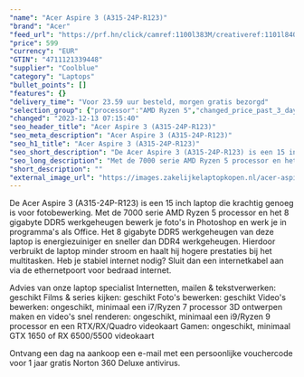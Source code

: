 ```yaml
---
"name": "Acer Aspire 3 (A315-24P-R123)"
"brand": "Acer"
"feed_url": "https://prf.hn/click/camref:1100l383M/creativeref:1101l84031/destination:https%3A%2F%2Fwww.coolblue.nl%2Fproduct%2F920099"
"price": 599
"currency": "EUR"
"GTIN": "4711121339448"
"supplier": "Coolblue"
"category": "Laptops"
"bullet_points": []
"features": {}
"delivery_time": "Voor 23.59 uur besteld, morgen gratis bezorgd"
"selection_group": {"processor":"AMD Ryzen 5","changed_price_past_3_days":false,"product_family":"Aspire 3"}
"changed": "2023-12-13 07:15:40"
"seo_header_title": "Acer Aspire 3 (A315-24P-R123)"
"seo_meta_description": "Acer Aspire 3 (A315-24P-R123)"
"seo_h1_title": "Acer Aspire 3 (A315-24P-R123)"
"seo_short_description": "De Acer Aspire 3 (A315-24P-R123) is een 15 inch laptop die krachtig genoeg is voor fotobewerking."
"seo_long_description": "Met de 7000 serie AMD Ryzen 5 processor en het 8 gigabyte DDR5 werkgeheugen bewerk je foto's in Photoshop en werk je in programma's als Office. Het 8 gigabyte DDR5 werkgeheugen van deze laptop is energiezuiniger en sneller dan DDR4 werkgeheugen. Hierdoor verbruikt de laptop minder stroom en haalt hij hogere prestaties bij het multitasken. Heb je stabiel internet nodig? Sluit dan een internetkabel aan via de ethernetpoort voor bedraad internet. \r\n\r\nAdvies van onze laptop specialist\r\nInternetten, mailen & tekstverwerken: geschikt\r\nFilms & series kijken: geschikt\r\nFoto's bewerken: geschikt\r\nVideo's bewerken: ongeschikt, minimaal een i7/Ryzen 7 processor\r\n3D ontwerpen maken en video's snel renderen: ongeschikt, minimaal een i9/Ryzen 9 processor en een RTX/RX/Quadro videokaart\r\nGamen: ongeschikt, minimaal GTX 1650 of RX 6500/5500 videokaart\r\n\r\nOntvang een dag na aankoop een e-mail met een persoonlijke vouchercode voor 1 jaar gratis Norton 360 Deluxe antivirus."
"short_description": ""
"external_image_url": "https://images.zakelijkelaptopkopen.nl/acer-aspire-3-a315-24p-r123.webp"
---
```


De Acer Aspire 3 (A315-24P-R123) is een 15 inch laptop die krachtig genoeg is voor fotobewerking. Met de 7000 serie AMD Ryzen 5 processor en het 8 gigabyte DDR5 werkgeheugen bewerk je foto's in Photoshop en werk je in programma's als Office. Het 8 gigabyte DDR5 werkgeheugen van deze laptop is energiezuiniger en sneller dan DDR4 werkgeheugen. Hierdoor verbruikt de laptop minder stroom en haalt hij hogere prestaties bij het multitasken. Heb je stabiel internet nodig? Sluit dan een internetkabel aan via de ethernetpoort voor bedraad internet.

Advies van onze laptop specialist
Internetten, mailen & tekstverwerken: geschikt
Films & series kijken: geschikt
Foto's bewerken: geschikt
Video's bewerken: ongeschikt, minimaal een i7/Ryzen 7 processor
3D ontwerpen maken en video's snel renderen: ongeschikt, minimaal een i9/Ryzen 9 processor en een RTX/RX/Quadro videokaart
Gamen: ongeschikt, minimaal GTX 1650 of RX 6500/5500 videokaart

Ontvang een dag na aankoop een e-mail met een persoonlijke vouchercode voor 1 jaar gratis Norton 360 Deluxe antivirus.
